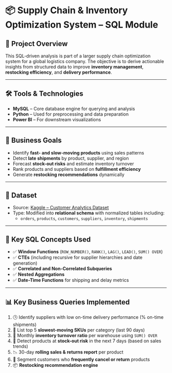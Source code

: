 # 📦 Supply Chain & Inventory Optimization System – SQL Module

## 🧠 Project Overview

This SQL-driven analysis is part of a larger supply chain optimization system for a global logistics company. The objective is to derive actionable insights from structured data to improve **inventory management**, **restocking efficiency**, and **delivery performance**.

---

## 🛠 Tools & Technologies

- **MySQL** – Core database engine for querying and analysis  
- **Python** – Used for preprocessing and data preparation  
- **Power BI** – For downstream visualizations 

---
## 🎯 Business Goals

- Identify **fast- and slow-moving products** using sales patterns  
- Detect **late shipments** by product, supplier, and region  
- Forecast **stock-out risks** and estimate inventory turnover  
- Rank products and suppliers based on **fulfillment efficiency**  
- Generate **restocking recommendations** dynamically  

---

## 📌 Dataset

- Source: [Kaggle – Customer Analytics Dataset](https://www.kaggle.com/datasets/prachi13/customer-analytics)  
- Type: Modified into **relational schema** with normalized tables including:
  - `orders`, `products`, `customers`, `suppliers`, `inventory`, `shipments`

---

## 🧮 Key SQL Concepts Used

- ✅ **Window Functions** (`ROW_NUMBER()`, `RANK()`, `LAG()`, `LEAD()`, `SUM() OVER`)
- ✅ **CTEs** (including recursive for supplier hierarchies and date generation)
- ✅ **Correlated and Non-Correlated Subqueries**
- ✅ **Nested Aggregations**
- ✅ **Date-Time Functions** for shipping and delay metrics

---

## 📊 Key Business Queries Implemented

1. 🕒 Identify suppliers with low on-time delivery performance (% on-time shipments)
2. 🐌 List top 5 **slowest-moving SKUs** per category (last 90 days)
3. 🔁 Monthly **inventory turnover ratio** per warehouse using `SUM() OVER`
4. 🚨 Detect products at **stock-out risk** in the next 7 days (based on sales trends)
5. 📉 30-day **rolling sales & returns report** per product
6. 🔄 Segment customers who **frequently cancel or return** products
7. 📦 **Restocking recommendation engine** 






